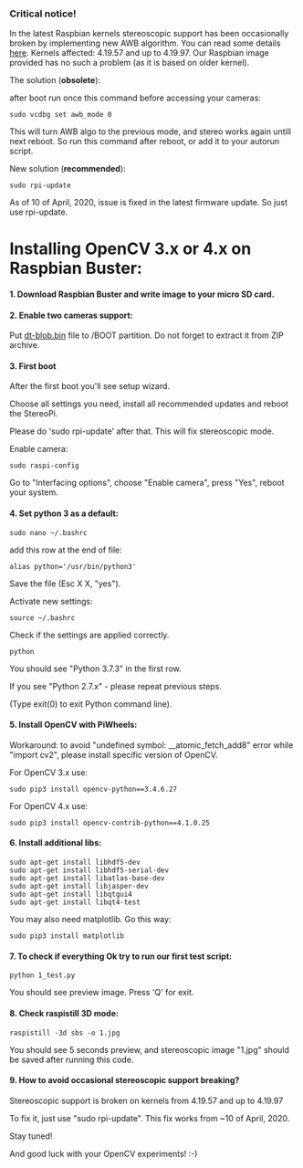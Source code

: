 ### Critical notice!
In the latest Raspbian kernels stereoscopic support has been occasionally broken by implementing new AWB algorithm. You can read some details [here](https://github.com/raspberrypi/firmware/issues/1253). Kernels affected: 4.19.57 and up to 4.19.97. Our Raspbian image provided has no such a problem (as it is based on older kernel).

The solution (**obsolete**): 

after boot run once this command before accessing your cameras:
```
sudo vcdbg set awb_mode 0
```
This will turn AWB algo to the previous mode, and stereo works again untill next reboot. So run this command after reboot, or add it to your autorun script. 

New solution (**recommended**):

`sudo rpi-update`

As of 10 of April, 2020, issue is fixed in the latest firmware update. So just use rpi-update.
 

# Installing OpenCV 3.x or 4.x on Raspbian Buster:

#### 1. Download Raspbian Buster and write image to your micro SD card.


#### 2. Enable two cameras support:
Put [dt-blob.bin](http://wiki.stereopi.com/files/dt-blob.bin.zip) file to /BOOT partition. Do not forget to extract it from ZIP archive.

#### 3. First boot

After the first boot you'll see setup wizard. 

Choose all settings you need, install all recommended updates and reboot the StereoPi.

Please do 'sudo rpi-update' after that. This will fix stereoscopic mode.

Enable camera:

`sudo raspi-config`

Go to "Interfacing options", choose "Enable camera", press "Yes", reboot your system.

#### 4. Set python 3 as a default:

`sudo nano ~/.bashrc`

add this row at the end of file:

`alias python='/usr/bin/python3'`

Save the file (Esc X X, "yes").

Activate new settings:

`source ~/.bashrc`

Check if the settings are applied correctly.

`python`

You should see "Python 3.7.3" in the first row.

If you see "Python 2.7.x" - please repeat previous steps.

(Type exit(0) to exit Python command line).

#### 5. Install OpenCV with PiWheels:

Workaround: to avoid "undefined symbol: __atomic_fetch_add8" error while "import cv2",
please install specific version of OpenCV.

For OpenCV 3.x use:

`sudo pip3 install opencv-python==3.4.6.27`

For OpenCV 4.x use:

`sudo pip3 install opencv-contrib-python==4.1.0.25`

#### 6. Install additional libs:

```
sudo apt-get install libhdf5-dev
sudo apt-get install libhdf5-serial-dev
sudo apt-get install libatlas-base-dev
sudo apt-get install libjasper-dev 
sudo apt-get install libqtgui4 
sudo apt-get install libqt4-test
```

You may also need matplotlib. Go this way:

`sudo pip3 install matplotlib`

#### 7. To check if everything Ok try to run our first test script:

`python 1_test.py`

You should see preview image. Press 'Q' for exit.

#### 8. Check raspistill 3D mode:

`raspistill -3d sbs -o 1.jpg`

You should see 5 seconds preview, and stereoscopic image "1.jpg" should be saved after 
running this code.

#### 9. How to avoid occasional stereoscopic support breaking?

Stereoscopic support is broken on kernels from 4.19.57 and up to 4.19.97

To fix it, just use "sudo rpi-update". This fix works from ~10 of April, 2020.

Stay tuned! 

And good luck with your OpenCV experiments! :-)
